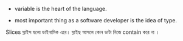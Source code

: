 - variable is the heart of the language.

- most important thing as a software developer is the idea of type.

Slices
স্লাইস হলো ডাইনামিক এরে। স্লাইছ আসলে কোন ডাটা নিজে contain করে না । 

